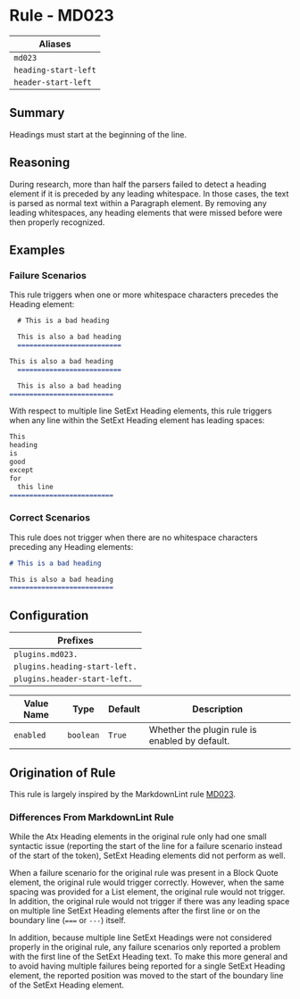 # Rule - MD023

| Aliases |
| --- |
| `md023` |
| `heading-start-left` |
| `header-start-left` |

## Summary

Headings must start at the beginning of the line.

## Reasoning

During research, more than half the parsers failed to detect a heading element
if it is preceded by any leading whitespace.  In those cases, the text is
parsed as normal text within a Paragraph element.  By removing any leading
whitespaces, any heading elements that were missed before were then properly
recognized.

## Examples

### Failure Scenarios

This rule triggers when one or more whitespace characters precedes
the Heading element:

```Markdown
  # This is a bad heading

  This is also a bad heading
  ==========================

This is also a bad heading
  ==========================

  This is also a bad heading
==========================
```

With respect to multiple line SetExt Heading elements, this rule triggers
when any line within the SetExt Heading element has leading spaces:

```Markdown
This
heading
is
good
except
for
  this line
==========================
```

### Correct Scenarios

This rule does not trigger when there are no whitespace characters
preceding any Heading elements:

```Markdown
# This is a bad heading

This is also a bad heading
==========================
```

## Configuration

| Prefixes |
| --- |
| `plugins.md023.` |
| `plugins.heading-start-left.` |
| `plugins.header-start-left.` |

| Value Name | Type | Default | Description |
| -- | -- | -- | -- |
| `enabled` | `boolean` | `True` | Whether the plugin rule is enabled by default. |

## Origination of Rule

This rule is largely inspired by the MarkdownLint rule
[MD023](https://github.com/DavidAnson/markdownlint/blob/master/doc/Rules.md#md023---headings-must-start-at-the-beginning-of-the-line).

### Differences From MarkdownLint Rule

While the Atx Heading elements in the original rule only had one
small syntactic issue (reporting the start of the line for a failure
scenario instead of the start of the token), SetExt Heading elements
did not perform as well.

When a failure scenario for the original rule was present in a
Block Quote element, the original rule would trigger correctly.
However, when the same spacing was provided for a List element,
the original rule would not trigger.  In addition, the original
rule would not trigger if there was any leading space on multiple
line SetExt Heading elements after the first line or on the
boundary line (`===` or `---`) itself.

In addition, because multiple line SetExt Headings were not
considered properly in the original rule, any failure scenarios
only reported a problem with the first line of the SetExt Heading
text.  To make this more general and to avoid having multiple
failures being reported for a single SetExt Heading element,
the reported position was moved to the start of the boundary
line of the SetExt Heading element.
